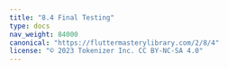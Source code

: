 ```yaml
---
title: "8.4 Final Testing"
type: docs
nav_weight: 84000
canonical: "https://fluttermasterylibrary.com/2/8/4"
license: "© 2023 Tokenizer Inc. CC BY-NC-SA 4.0"
---
```

